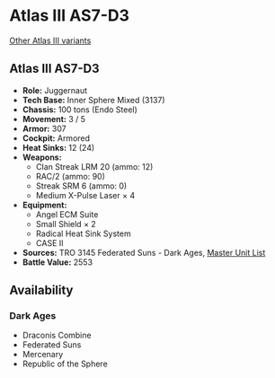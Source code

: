 # Atlas III AS7-D3

[Other Atlas III variants](../atlas_iii.md)

## Atlas III AS7-D3
- **Role:** Juggernaut
- **Tech Base:** Inner Sphere Mixed (3137)
- **Chassis:** 100 tons (Endo Steel)
- **Movement:** 3 / 5
- **Armor:** 307
- **Cockpit:** Armored
- **Heat Sinks:** 12 (24)
- **Weapons:**
  - Clan Streak LRM 20 (ammo: 12)
  - RAC/2 (ammo: 90)
  - Streak SRM 6 (ammo: 0)
  - Medium X-Pulse Laser × 4
- **Equipment:**
  - Angel ECM Suite
  - Small Shield × 2
  - Radical Heat Sink System
  - CASE II
- **Sources:** TRO 3145 Federated Suns - Dark Ages, [Master Unit List](http://masterunitlist.info/Unit/Details/6358/atlas-iii-as7-d3)
- **Battle Value:** 2553

## Availability

### Dark Ages
- Draconis Combine
- Federated Suns
- Mercenary
- Republic of the Sphere

